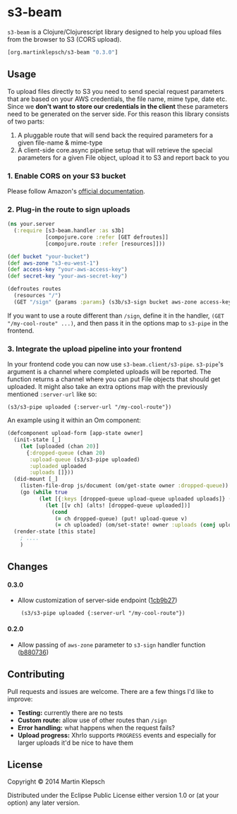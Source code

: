 # s3-beam

`s3-beam` is a Clojure/Clojurescript library designed to help you upload files
from the browser to S3 (CORS upload).

```clj
[org.martinklepsch/s3-beam "0.3.0"]
```

## Usage

To upload files directly to S3 you need to send special request
parameters that are based on your AWS credentials, the file name, mime
type, date etc.
Since we **don't want to store our credentials in the client** these
parameters need to be generated on the server side.
For this reason this library consists of two parts:

1. A pluggable route that will send back the required parameters for a
   given file-name & mime-type
2. A client-side core.async pipeline setup that will retrieve the
   special parameters for a given File object, upload it to S3 and
   report back to you

### 1. Enable CORS on your S3 bucket

Please follow Amazon's [official documentation](http://docs.aws.amazon.com/AmazonS3/latest/dev/cors.html).

### 2. Plug-in the route to sign uploads

```clj
(ns your.server
  (:require [s3-beam.handler :as s3b]
            [compojure.core :refer [GET defroutes]]
            [compojure.route :refer [resources]]))

(def bucket "your-bucket")
(def aws-zone "s3-eu-west-1")
(def access-key "your-aws-access-key")
(def secret-key "your-aws-secret-key")

(defroutes routes
  (resources "/")
  (GET "/sign" {params :params} (s3b/s3-sign bucket aws-zone access-key secret-key)))
```

If you want to use a route different than `/sign`, define it in the
handler, `(GET "/my-cool-route" ...)`, and then pass it in the options
map to `s3-pipe` in the frontend.

### 3. Integrate the upload pipeline into your frontend

In your frontend code you can now use `s3-beam.client/s3-pipe`.
`s3-pipe`'s argument is a channel where completed uploads will be
reported. The function returns a channel where you can put File
objects that should get uploaded. It might also take an extra options
map with the previously mentioned `:server-url` like so:

    (s3/s3-pipe uploaded {:server-url "/my-cool-route"})

An example using it within an Om component:

```clj
(defcomponent upload-form [app-state owner]
  (init-state [_]
    (let [uploaded (chan 20)]
      {:dropped-queue (chan 20)
       :upload-queue (s3/s3-pipe uploaded)
       :uploaded uploaded
       :uploads []}))
  (did-mount [_]
    (listen-file-drop js/document (om/get-state owner :dropped-queue))
    (go (while true
          (let [{:keys [dropped-queue upload-queue uploaded uploads]} (om/get-state owner)]
            (let [[v ch] (alts! [dropped-queue uploaded])]
              (cond
               (= ch dropped-queue) (put! upload-queue v)
               (= ch uploaded) (om/set-state! owner :uploads (conj uploads v))))))))
  (render-state [this state]
    ; ....
    )
```

## Changes

#### 0.3.0

-  Allow customization of server-side endpoint ([1cb9b27](https://github.com/martinklepsch/s3-beam/commit/1cb9b2703691e172e275a95490b3fc8209dfa409))

        (s3/s3-pipe uploaded {:server-url "/my-cool-route"})

#### 0.2.0

- Allow passing of `aws-zone` parameter to `s3-sign` handler function ([b880736](https://github.com/martinklepsch/s3-beam/commit/b88073646b7c92b5493a168ce25d27feaa130c9e))

## Contributing

Pull requests and issues are welcome. There are a few things I'd like to improve:

* **Testing:** currently there are no tests
* **Custom route:** allow use of other routes than `/sign`
* **Error handling:** what happens when the request fails?
* **Upload progress:** XhrIo supports `PROGRESS` events and especially
  for larger uploads it'd be nice to have them


## License

Copyright © 2014 Martin Klepsch

Distributed under the Eclipse Public License either version 1.0 or (at
your option) any later version.
